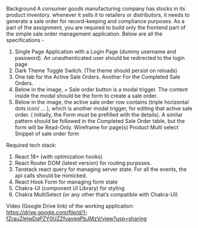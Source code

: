 Background
A consumer goods manufacturing company has stocks in its product
inventory. whenever it sells it to retailers or distributors, it needs to
generate a sale order for record-keeping and compliance purposes. As a
part of the assignment, you are required to build only the frontend part of
the simple sale order management application. Below are all the
specifications -
1. Single Page Application with a Login Page (dummy username and
password). An unauthenticated user should be redirected to the
login page
2. Dark Theme Toggle Switch. (The theme should persist on reloads)
3. One tab for the Active Sale Orders. Another For the Completed
Sale Orders.
4. Below in the image, + Sale order button is a modal trigger. The
content inside the modal should be the form to create a sale
order.
5. Below in the image, the active sale order row contains (triple
horizontal dots icon/ … ), which is another modal trigger, for
editing that active sale order. ( Initially, the Form must be prefilled
with the details). A similar pattern should be followed in the
Completed Sale Order table, but the form will be Read-Only.
Wireframe for page(s)
Product Multi select Snippet of sale order form


Required tech stack:
1. React 18+ (with optimization hooks)
2. React Router DOM (latest version) for routing purposes.
3. Tanstack react query for managing server state. For all the events,
the api calls should be mimicked.
4. React Hook Form for managing form state
5. Chakra-UI (component UI Library) for styling
6. Chakra MultiSelect (or any other that’s compatible with Chakra-UI)
   
Video (Google Drive link) of the working application:
https://drive.google.com/file/d/1-fZrauZlelwDqPZY0UZZfvavqqPbJMzV/view?usp=sharing

